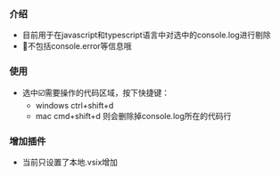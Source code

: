 ### 介绍
- 目前用于在javascript和typescript语言中对选中的console.log进行剔除
- 🙅不包括console.error等信息哦

### 使用
- 选中☑️需要操作的代码区域，按下快捷键：
    - windows
    ctrl+shift+d
    - mac
    cmd+shift+d
    则会删除掉console.log所在的代码行
### 增加插件
- 当前只设置了本地.vsix增加